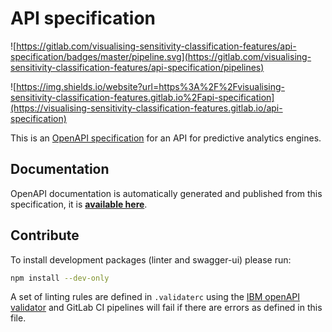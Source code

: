 # API specification

![https://gitlab.com/visualising-sensitivity-classification-features/api-specification/badges/master/pipeline.svg](https://gitlab.com/visualising-sensitivity-classification-features/api-specification/pipelines)

![https://img.shields.io/website?url=https%3A%2F%2Fvisualising-sensitivity-classification-features.gitlab.io%2Fapi-specification](https://visualising-sensitivity-classification-features.gitlab.io/api-specification)

This is an [OpenAPI specification](https://en.wikipedia.org/wiki/OpenAPI_Specification) for an API for predictive analytics engines.

## Documentation

OpenAPI documentation is automatically generated and published from this specification, it is [**available here**](https://visualising-sensitivity-classification-features.gitlab.io/api-specification).

## Contribute

To install development packages (linter and swagger-ui) please run:

```bash
npm install --dev-only
```

A set of linting rules are defined in `.validaterc` using the [IBM openAPI validator](https://github.com/IBM/openapi-validator) and GitLab CI pipelines will fail if there are errors as defined in this file.
